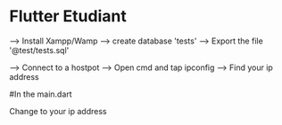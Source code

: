 # Flutter Etudiant

--> Install Xampp/Wamp
--> create database 'tests'
--> Export the file '@test/tests.sql'

--> Connect to a hostpot
--> Open cmd and tap ipconfig
--> Find your ip address

#In the main.dart 

Change to your ip address
